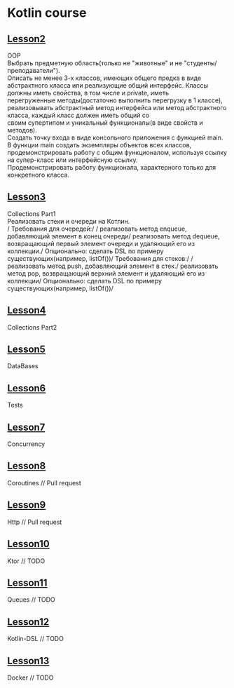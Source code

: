 # Kotlin course
## [Lesson2](https://github.com/mk17ru/Kotlin-Tinkoff/tree/main/lessson2)
OOP<br />
Выбрать предметную область(только не "животные" и не "студенты/преподаватели").<br />
Описать не менее 3-х классов, имеющих общего предка в виде абстрактного класса или реализующие общий интерфейс. Классы должны иметь свойства, в том числе и private, иметь<br /> перегруженные методы(достаточно выполнить перегрузку в 1 классе), реализовывать абстрактный метод интерфейса или метод абстрактного класса, каждый класс должен иметь общий со<br /> своим супертипом и уникальный функционалы(в виде свойств и методов).<br />
Создать точку входа в виде консольного приложения с функцией main.<br />
В функции main создать экземпляры объектов всех классов, продемонстрировать работу с общим функционалом, используя ссылку на супер-класс или интерфейсную ссылку.<br /> Продемонстрировать работу функционала, характерного только для конкретного класса.<br />
## [Lesson3](https://github.com/mk17ru/Kotlin-Tinkoff/tree/main/lesson3) 
Collections Part1<br />
Реализовать стеки и очереди на Котлин.<br />
/
Требования для очередей:/
/
реализовать метод enqueue, добавляющий элемент в конец очереди/
реализовать метод dequeue, возвращающий первый элемент очереди и удаляющий его из коллекции./
Опционально: сделать DSL по примеру существующих(например, listOf())/
Требования для стеков:/
/
реализовать метод push, добавляющий элемент в стек./
реализовать метод pop, возвращающий верхний элемент и удаляющий его из коллекции/
Опционально: сделать DSL по примеру существующих(например, listOf())/
## [Lesson4](https://github.com/mk17ru/Kotlin-Tinkoff/tree/main/lesson4) 
Collections Part2
## [Lesson5](https://github.com/mk17ru/Kotlin-Tinkoff/tree/main/lesson5) 
DataBases
## [Lesson6](https://github.com/mk17ru/Kotlin-Tinkoff/tree/main/lesson6) 
Tests
## [Lesson7](https://github.com/mk17ru/Kotlin-Tinkoff/tree/main/lesson7) 
Concurrency
## [Lesson8]() 
Coroutines // Pull request
## [Lesson9]()
Http // Pull request
## [Lesson10]()
Ktor // TODO
## [Lesson11]()
Queues // TODO
## [Lesson12]()
Kotlin-DSL // TODO
## [Lesson13]()
Docker // TODO
